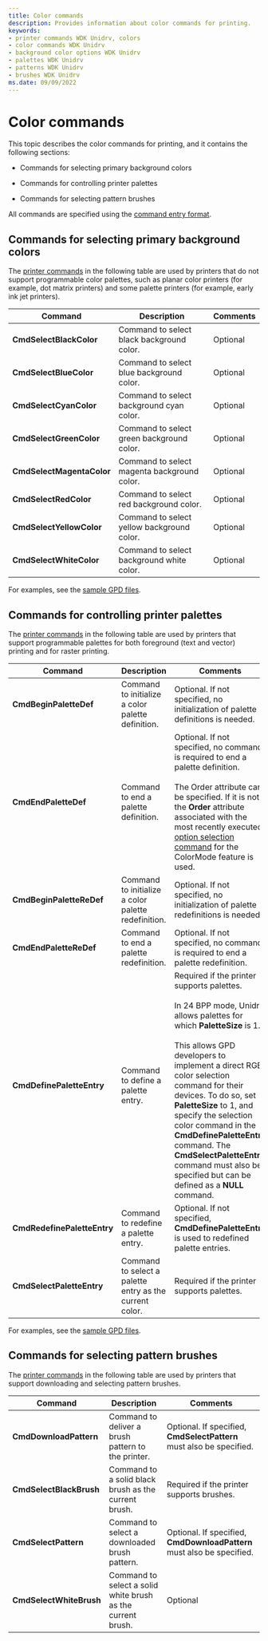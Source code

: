 ```yaml
---
title: Color commands
description: Provides information about color commands for printing.
keywords:
- printer commands WDK Unidrv, colors
- color commands WDK Unidrv
- background color options WDK Unidrv
- palettes WDK Unidrv
- patterns WDK Unidrv
- brushes WDK Unidrv
ms.date: 09/09/2022
---
```


# Color commands

This topic describes the color commands for printing, and it contains the following sections:

- Commands for selecting primary background colors

- Commands for controlling printer palettes

- Commands for selecting pattern brushes

All commands are specified using the [command entry format](command-entry-format.md).

## Commands for selecting primary background colors

The [printer commands](printer-commands.md) in the following table are used by printers that do not support programmable color palettes, such as planar color printers (for example, dot matrix printers) and some palette printers (for example, early ink jet printers).

| Command | Description | Comments |
|--|--|--|
| **CmdSelectBlackColor** | Command to select black background color. | Optional |
| **CmdSelectBlueColor** | Command to select blue background color. | Optional |
| **CmdSelectCyanColor** | Command to select background cyan color. | Optional |
| **CmdSelectGreenColor** | Command to select green background color. | Optional |
| **CmdSelectMagentaColor** | Command to select magenta background color. | Optional |
| **CmdSelectRedColor** | Command to select red background color. | Optional |
| **CmdSelectYellowColor** | Command to select yellow background color. | Optional |
| **CmdSelectWhiteColor** | Command to select background white color. | Optional |

For examples, see the [sample GPD files](sample-gpd-files.md).

## Commands for controlling printer palettes

The [printer commands](printer-commands.md) in the following table are used by printers that support programmable palettes for both foreground (text and vector) printing and for raster printing.

| Command | Description | Comments |
|--|--|--|
| **CmdBeginPaletteDef** | Command to initialize a color palette definition. | Optional. If not specified, no initialization of palette definitions is needed. |
| **CmdEndPaletteDef** | Command to end a palette definition. | Optional. If not specified, no command is required to end a palette definition.<br><br>The Order attribute can be specified. If it is not, the **Order** attribute associated with the most recently executed [option selection command](option-selection-command.md) for the ColorMode feature is used. |
| **CmdBeginPaletteReDef** | Command to initialize a color palette redefinition. | Optional. If not specified, no initialization of palette redefinitions is needed. |
| **CmdEndPaletteReDef** | Command to end a palette redefinition. | Optional. If not specified, no command is required to end a palette redefinition. |
| **CmdDefinePaletteEntry** | Command to define a palette entry. | Required if the printer supports palettes.<br><br>In 24 BPP mode, Unidrv allows palettes for which **PaletteSize** is 1.<br><br>This allows GPD developers to implement a direct RGB color selection command for their devices. To do so, set **PaletteSize** to 1, and specify the selection color command in the **CmdDefinePaletteEntry** command. The **CmdSelectPaletteEntry** command must also be specified but can be defined as a **NULL** command. |
| **CmdRedefinePaletteEntry** | Command to redefine a palette entry. | Optional. If not specified, **CmdDefinePaletteEntry** is used to redefined palette entries. |
| **CmdSelectPaletteEntry** | Command to select a palette entry as the current color. | Required if the printer supports palettes. |

For examples, see the [sample GPD files](sample-gpd-files.md).

## Commands for selecting pattern brushes

The [printer commands](printer-commands.md) in the following table are used by printers that support downloading and selecting pattern brushes.

| Command | Description | Comments |
|--|--|--|
| **CmdDownloadPattern** | Command to deliver a brush pattern to the printer. | Optional. If specified, **CmdSelectPattern** must also be specified. |
| **CmdSelectBlackBrush** | Command to a solid black brush as the current brush. | Required if the printer supports brushes. |
| **CmdSelectPattern** | Command to select a downloaded brush pattern. | Optional. If specified, **CmdDownloadPattern** must also be specified. |
| **CmdSelectWhiteBrush** | Command to select a solid white brush as the current brush. | Optional |
